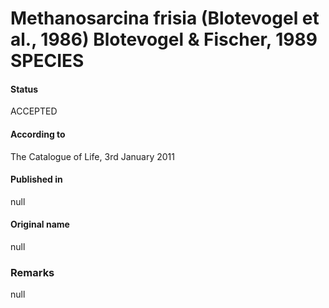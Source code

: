 # Methanosarcina frisia (Blotevogel et al., 1986) Blotevogel & Fischer, 1989 SPECIES

#### Status
ACCEPTED

#### According to
The Catalogue of Life, 3rd January 2011

#### Published in
null

#### Original name
null

### Remarks
null